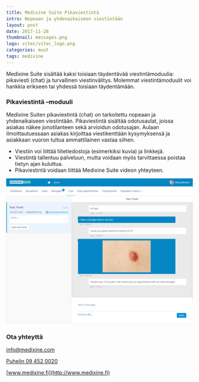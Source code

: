 ```yaml
---
title: Medixine Suite Pikaviestintä
intro: Nopeaan ja yhdenaikaiseen viestintään
layout: post
date: 2017-11-28
thumbnail: messages.png
logo: vitec/vitec_logo.png
categories: muut
tags: medixine
---
```


Medixine Suite sisältää kaksi toisiaan täydentävää viestintämoduulia: pikaviesti (chat) ja turvallinen viestinvälitys. Molemmat viestintämoduulit voi hankkia erikseen tai yhdessä toisiaan täydentämään.

### Pikaviestintä –moduuli

Medixine Suiten pikaviestintä (chat) on tarkoitettu nopeaan ja yhdenaikaiseen viestintään. 
Pikaviestintä sisältää odotusaulat, joissa asiakas näkee jonotilanteen sekä arvioidun odotusajan. Aulaan ilmoittautuessaan asiakas kirjoittaa viestikenttään kysymyksensä ja asiakkaan vuoron tultua ammattilainen vastaa siihen. 

-	Viestiin voi liittää liitetiedostoja (esimerkiksi kuvia) ja linkkejä.
-	Viestintä tallentuu palveluun, mutta voidaan myös tarvittaessa poistaa tietyn ajan kuluttua.
-	Pikaviestintä voidaan liittää Medixine Suite videon yhteyteen.

![Chat-screen-hcp-en.png](/portfolio/medixine/Chat-screen-hcp-en.png)  

### Ota yhteyttä

[info@medixine.com](mailto://info@medixine.com)  

[Puhelin 09 452 0020](tel://+35894520020)  

[www.medixine.fi](http://www.medixine.fi)


